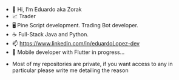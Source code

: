 - 👋 Hi, I’m Eduardo aka Zorak
- 📈 Trader
- 🖥️ Pine Script development. Trading Bot developer.
- ☕ Full-Stack Java and Python.
- 📫 https://www.linkedin.com/in/eduardoLopez-dev
- 📱 Mobile developer with Flutter in progress...

* Most of my repositories are private, if you want access to any in particular please write me detailing the reason

<!---
zorakDev/zorakDev is a ✨ special ✨ repository because its `README.md` (this file) appears on your GitHub profile.
You can click the Preview link to take a look at your changes.
--->
